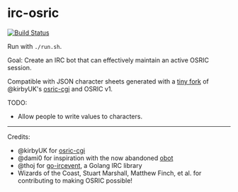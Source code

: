 irc-osric
=========

[![Build Status](https://travis-ci.org/vypr/irc-osric.svg?branch=master)](https://travis-ci.org/vypr/irc-osric)

Run with `./run.sh`.

Goal: Create an IRC bot that can effectively maintain an active OSRIC session.

Compatible with JSON character sheets generated with a [tiny fork](https://github.com/vypr/osric-cgi) of @kirbyUK's [osric-cgi](https://github.com/kirbyUK/osric-cgi) and OSRIC v1.

TODO:

* Allow people to write values to characters.

---

Credits:

* @kirbyUK for [osric-cgi](https://github.com/kirbyUK/osric-cgi)
* @dami0 for inspiration with the now abandoned [obot](https://github.com/dami0/obot)
* @thoj for [go-ircevent](https://github.com/thoj/go-ircevent), a Golang IRC library
* Wizards of the Coast, Stuart Marshall, Matthew Finch, et al. for contributing to making OSRIC possible!
